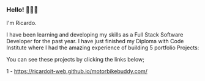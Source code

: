 ### Hello! 🙋🏻‍♂️

I'm Ricardo.

I have been learning and developing my skills as a Full Stack Software Developer for the past year.
I have just finished my Diploma with Code Institute where I had the amazing experience of building 5 portfolio Projects:

You can see these projects by clicking the links below;

1 - https://ricardoit-web.github.io/motorbikebuddy.com/

<!--
**RicardoIT-Web/RicardoIT-Web** is a ✨ _special_ ✨ repository because its `README.md` (this file) appears on your GitHub profile.

Here are some ideas to get you started:

- 🔭 I’m currently working on ...
- 🌱 I’m currently learning ...
- 👯 I’m looking to collaborate on ...
- 🤔 I’m looking for help with ...
- 💬 Ask me about ...
- 📫 How to reach me: ...
- 😄 Pronouns: ...
- ⚡ Fun fact: ...
-->
